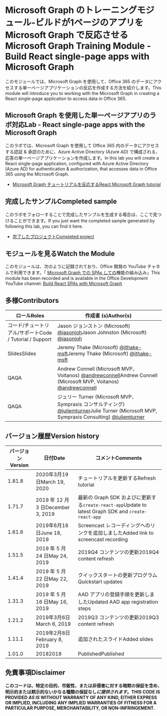 # <a name="microsoft-graph-training-module---build-react-single-page-apps-with-microsoft-graph"></a><span data-ttu-id="ee3ce-101">Microsoft Graph のトレーニングモジュール-ビルドが1ページのアプリを Microsoft Graph で反応させる</span><span class="sxs-lookup"><span data-stu-id="ee3ce-101">Microsoft Graph Training Module - Build React single-page apps with Microsoft Graph</span></span>

<span data-ttu-id="ee3ce-102">このモジュールでは、Microsoft Graph を使用して、Office 365 のデータにアクセスする単一ページアプリケーションの反応を作成する方法を紹介します。</span><span class="sxs-lookup"><span data-stu-id="ee3ce-102">This module will introduce you to working with the Microsoft Graph in creating a React single-page application to access data in Office 365.</span></span>

## <a name="lab---react-single-page-apps-with-the-microsoft-graph"></a><span data-ttu-id="ee3ce-103">Microsoft Graph を使用した単一ページアプリのラボ対応</span><span class="sxs-lookup"><span data-stu-id="ee3ce-103">Lab - React single-page apps with the Microsoft Graph</span></span>

<span data-ttu-id="ee3ce-104">このラボでは、Microsoft Graph を使用して Office 365 内のデータにアクセスする認証 & 承認のために、Azure Active Directory (Azure AD) で構成される、応答の単一ページアプリケーションを作成します。</span><span class="sxs-lookup"><span data-stu-id="ee3ce-104">In this lab you will create a React single-page application, configured with Azure Active Directory (Azure AD) for authentication & authorization, that accesses data in Office 365 using the Microsoft Graph.</span></span>

- [<span data-ttu-id="ee3ce-105">Microsoft Graph チュートリアルを反応する</span><span class="sxs-lookup"><span data-stu-id="ee3ce-105">React Microsoft Graph tutorial</span></span>](https://docs.microsoft.com/graph/training/react-tutorial)

## <a name="completed-sample"></a><span data-ttu-id="ee3ce-106">完成したサンプル</span><span class="sxs-lookup"><span data-stu-id="ee3ce-106">Completed sample</span></span>

<span data-ttu-id="ee3ce-107">このラボをフォローすることで完成したサンプルを生成する場合は、ここで見つけることができます。</span><span class="sxs-lookup"><span data-stu-id="ee3ce-107">If you just want the completed sample generated by following this lab, you can find it here.</span></span>

- [<span data-ttu-id="ee3ce-108">完了したプロジェクト</span><span class="sxs-lookup"><span data-stu-id="ee3ce-108">Completed project</span></span>](demo)

## <a name="watch-the-module"></a><span data-ttu-id="ee3ce-109">モジュールを見る</span><span class="sxs-lookup"><span data-stu-id="ee3ce-109">Watch the Module</span></span>

<span data-ttu-id="ee3ce-110">このモジュールは、次のように記録されており、Office 開発の YouTube チャネルで利用できます。「 [Microsoft Graph での SPAs しての](https://youtu.be/IghiKqly-HY)機能の組み込み」</span><span class="sxs-lookup"><span data-stu-id="ee3ce-110">This module has been recorded and is available in the Office Development YouTube channel: [Build React SPAs with Microsoft Graph](https://youtu.be/IghiKqly-HY)</span></span>

## <a name="contributors"></a><span data-ttu-id="ee3ce-111">多様</span><span class="sxs-lookup"><span data-stu-id="ee3ce-111">Contributors</span></span>

|           <span data-ttu-id="ee3ce-112">ロール</span><span class="sxs-lookup"><span data-stu-id="ee3ce-112">Roles</span></span>           |                                           <span data-ttu-id="ee3ce-113">作成者 (s)</span><span class="sxs-lookup"><span data-stu-id="ee3ce-113">Author(s)</span></span>                                           |
| ------------------------- | --------------------------------------------------------------------------------------------- |
| <span data-ttu-id="ee3ce-114">コード/チュートリアル/サポート</span><span class="sxs-lookup"><span data-stu-id="ee3ce-114">Code / Tutorial / Support</span></span> | <span data-ttu-id="ee3ce-115">Jason ジョンストン (Microsoft) [@jasonjoh](//github.com/jasonjoh)</span><span class="sxs-lookup"><span data-stu-id="ee3ce-115">Jason Johnston (Microsoft) [@jasonjoh](//github.com/jasonjoh)</span></span>                                 |
| <span data-ttu-id="ee3ce-116">Slides</span><span class="sxs-lookup"><span data-stu-id="ee3ce-116">Slides</span></span>                    | <span data-ttu-id="ee3ce-117">Jeremy Thake (Microsoft) [@jthake-msft](//github.com/jthake-msft)</span><span class="sxs-lookup"><span data-stu-id="ee3ce-117">Jeremy Thake (Microsoft) [@jthake-msft](//github.com/jthake-msft)</span></span>                             |
| <span data-ttu-id="ee3ce-118">QA</span><span class="sxs-lookup"><span data-stu-id="ee3ce-118">QA</span></span>                        | <span data-ttu-id="ee3ce-119">Andrew Connell (Microsoft MVP、Voitanos) [@andrewconnell](//github.com/andrewconnell)</span><span class="sxs-lookup"><span data-stu-id="ee3ce-119">Andrew Connell (Microsoft MVP, Voitanos) [@andrewconnell](//github.com/andrewconnell)</span></span>         |
| <span data-ttu-id="ee3ce-120">QA</span><span class="sxs-lookup"><span data-stu-id="ee3ce-120">QA</span></span>                        | <span data-ttu-id="ee3ce-121">ジュリー Turner (Microsoft MVP、Sympraxis コンサルティング) [@juliemturner](//github.com/juliemturner)</span><span class="sxs-lookup"><span data-stu-id="ee3ce-121">Julie Turner (Microsoft MVP, Sympraxis Consulting) [@juliemturner](//github.com/juliemturner)</span></span> |

## <a name="version-history"></a><span data-ttu-id="ee3ce-122">バージョン履歴</span><span class="sxs-lookup"><span data-stu-id="ee3ce-122">Version history</span></span>

| <span data-ttu-id="ee3ce-123">バージョン</span><span class="sxs-lookup"><span data-stu-id="ee3ce-123">Version</span></span> |       <span data-ttu-id="ee3ce-124">日付</span><span class="sxs-lookup"><span data-stu-id="ee3ce-124">Date</span></span>       |              <span data-ttu-id="ee3ce-125">コメント</span><span class="sxs-lookup"><span data-stu-id="ee3ce-125">Comments</span></span>              |
| ------- | ---------------- | ---------------------------------- |
| <span data-ttu-id="ee3ce-126">1.8</span><span class="sxs-lookup"><span data-stu-id="ee3ce-126">1.8</span></span>     | <span data-ttu-id="ee3ce-127">2020年3月19日</span><span class="sxs-lookup"><span data-stu-id="ee3ce-127">March 19, 2020</span></span>   | <span data-ttu-id="ee3ce-128">チュートリアルを更新する</span><span class="sxs-lookup"><span data-stu-id="ee3ce-128">Refresh tutorial</span></span>                   |
| <span data-ttu-id="ee3ce-129">1.7</span><span class="sxs-lookup"><span data-stu-id="ee3ce-129">1.7</span></span>     | <span data-ttu-id="ee3ce-130">2019 年 12 月 3 日</span><span class="sxs-lookup"><span data-stu-id="ee3ce-130">December 3, 2019</span></span> | <span data-ttu-id="ee3ce-131">最新の Graph SDK およびに更新する`create-react-app`</span><span class="sxs-lookup"><span data-stu-id="ee3ce-131">Update to latest Graph SDK and `create-react-app`</span></span> |
| <span data-ttu-id="ee3ce-132">1.6</span><span class="sxs-lookup"><span data-stu-id="ee3ce-132">1.6</span></span>     | <span data-ttu-id="ee3ce-133">2019年6月18日</span><span class="sxs-lookup"><span data-stu-id="ee3ce-133">June 18, 2019</span></span>    | <span data-ttu-id="ee3ce-134">Screencast レコーディングへのリンクを追加しました</span><span class="sxs-lookup"><span data-stu-id="ee3ce-134">Added link to screencast recording</span></span> |
| <span data-ttu-id="ee3ce-135">1.5</span><span class="sxs-lookup"><span data-stu-id="ee3ce-135">1.5</span></span>     | <span data-ttu-id="ee3ce-136">2019 年 5 月 24 日</span><span class="sxs-lookup"><span data-stu-id="ee3ce-136">May 24, 2019</span></span>     | <span data-ttu-id="ee3ce-137">2019Q4 コンテンツの更新</span><span class="sxs-lookup"><span data-stu-id="ee3ce-137">2019Q4 content refresh</span></span>             |
| <span data-ttu-id="ee3ce-138">1.4</span><span class="sxs-lookup"><span data-stu-id="ee3ce-138">1.4</span></span>     | <span data-ttu-id="ee3ce-139">2019 年 5 月 22 日</span><span class="sxs-lookup"><span data-stu-id="ee3ce-139">May 22, 2019</span></span>     | <span data-ttu-id="ee3ce-140">クイックスタートの更新プログラム</span><span class="sxs-lookup"><span data-stu-id="ee3ce-140">Quickstart updates</span></span>                 |
| <span data-ttu-id="ee3ce-141">1.3</span><span class="sxs-lookup"><span data-stu-id="ee3ce-141">1.3</span></span>     | <span data-ttu-id="ee3ce-142">2019 年 5 月 16 日</span><span class="sxs-lookup"><span data-stu-id="ee3ce-142">May 16, 2019</span></span>     | <span data-ttu-id="ee3ce-143">AAD アプリの登録手順を更新しました</span><span class="sxs-lookup"><span data-stu-id="ee3ce-143">Updated AAD app registration steps</span></span> |
| <span data-ttu-id="ee3ce-144">1.2</span><span class="sxs-lookup"><span data-stu-id="ee3ce-144">1.2</span></span>     | <span data-ttu-id="ee3ce-145">2019年3月6日</span><span class="sxs-lookup"><span data-stu-id="ee3ce-145">March 6, 2019</span></span>    | <span data-ttu-id="ee3ce-146">2019Q3 コンテンツの更新</span><span class="sxs-lookup"><span data-stu-id="ee3ce-146">2019Q3 content refresh</span></span>             |
| <span data-ttu-id="ee3ce-147">1.1</span><span class="sxs-lookup"><span data-stu-id="ee3ce-147">1.1</span></span>     | <span data-ttu-id="ee3ce-148">2019年2月8日</span><span class="sxs-lookup"><span data-stu-id="ee3ce-148">February 8, 2019</span></span> | <span data-ttu-id="ee3ce-149">追加されたスライド</span><span class="sxs-lookup"><span data-stu-id="ee3ce-149">Added slides</span></span>                       |
| <span data-ttu-id="ee3ce-150">1.0</span><span class="sxs-lookup"><span data-stu-id="ee3ce-150">1.0</span></span>     | <span data-ttu-id="ee3ce-151">2018</span><span class="sxs-lookup"><span data-stu-id="ee3ce-151">2018</span></span>             | <span data-ttu-id="ee3ce-152">Published</span><span class="sxs-lookup"><span data-stu-id="ee3ce-152">Published</span></span>                          |

## <a name="disclaimer"></a><span data-ttu-id="ee3ce-153">免責事項</span><span class="sxs-lookup"><span data-stu-id="ee3ce-153">Disclaimer</span></span>

<span data-ttu-id="ee3ce-154">**このコードは、特定の目的、市販性、または非侵害に対する暗黙の保証を含め、明示的または黙示的ないかなる種類の保証なし*に提供されます*。**</span><span class="sxs-lookup"><span data-stu-id="ee3ce-154">**THIS CODE IS PROVIDED *AS IS* WITHOUT WARRANTY OF ANY KIND, EITHER EXPRESS OR IMPLIED, INCLUDING ANY IMPLIED WARRANTIES OF FITNESS FOR A PARTICULAR PURPOSE, MERCHANTABILITY, OR NON-INFRINGEMENT.**</span></span>
